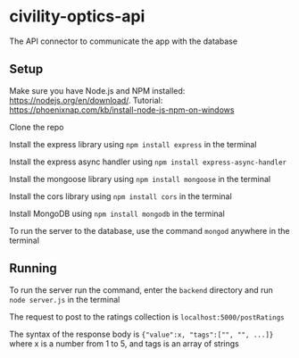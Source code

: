 # civility-optics-api
The API connector to communicate the app with the database

## Setup

Make sure you have Node.js and NPM installed: https://nodejs.org/en/download/. Tutorial: https://phoenixnap.com/kb/install-node-js-npm-on-windows

Clone the repo

Install the express library using `npm install express` in the terminal

Install the express async handler using `npm install express-async-handler`

Install the mongoose library using `npm install mongoose` in the terminal

Install the cors library using `npm install cors` in the terminal

Install MongoDB using `npm install mongodb` in the terminal

To run the server to the database, use the command `mongod` anywhere in the terminal

## Running

To run the server run the command, enter the `backend` directory and run `node server.js` in the terminal

The request to post to the ratings collection is `localhost:5000/postRatings`

The syntax of the response body is `{"value":x, "tags":["", "", ...]}` where x is a number from 1 to 5, and tags is an array of strings

